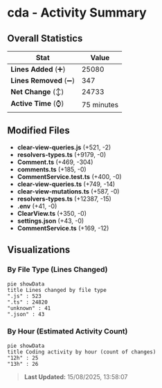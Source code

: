 # cda - Activity Summary 

## Overall Statistics

| Stat                   | Value                                                             |
| ---------------------- | ----------------------------------------------------------------- |
| **Lines Added** (➕)   | 25080                                          |
| **Lines Removed** (➖) | 347                                        |
| **Net Change** (↕)    | 24733                |
| **Active Time** (⌚)   | 75 minutes |


## Modified Files
- **clear-view-queries.js** (+521, -2)
- **resolvers-types.ts** (+9179, -0)
- **Comment.ts** (+469, -304)
- **comments.ts** (+185, -0)
- **CommentService.test.ts** (+400, -0)
- **clear-view-queries.ts** (+749, -14)
- **clear-view-mutations.ts** (+587, -0)
- **resolvers-types.ts** (+12387, -15)
- **.env** (+41, -0)
- **ClearView.ts** (+350, -0)
- **settings.json** (+43, -0)
- **CommentService.ts** (+169, -12)

## Visualizations

### By File Type (Lines Changed)

```mermaid
pie showData
title Lines changed by file type
".js" : 523
".ts" : 24820
"unknown" : 41
".json" : 43
```

### By Hour (Estimated Activity Count)

```mermaid
pie showData
title Coding activity by hour (count of changes)
"12h" : 25
"13h" : 26
```


> **Last Updated:** 15/08/2025, 13:58:07